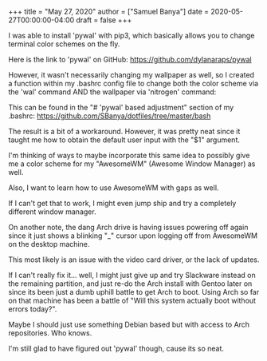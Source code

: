+++
title = "May 27, 2020"
author = ["Samuel Banya"]
date = 2020-05-27T00:00:00-04:00
draft = false
+++

I was able to install 'pywal' with pip3, which basically allows you
to change terminal color schemes on the fly.

Here is the link to 'pywal' on GitHub:
<https://github.com/dylanaraps/pywal>

However, it wasn't necessarily changing my wallpaper as well, so
I created a function within my .bashrc config file to change both
the color scheme via the 'wal' command AND the wallpaper via
'nitrogen' command:

This can be found in the "# 'pywal' based adjustment" section of my .bashrc:
<https://github.com/SBanya/dotfiles/tree/master/bash>

The result is a bit of a workaround. However, it was pretty neat since it
taught me how to obtain the default user input with the "$1" argument.

I'm thinking of ways to maybe incorporate this same idea to possibly
give me a color scheme for my "AwesomeWM" (Awesome Window Manager) as
well.

Also, I want to learn how to use AwesomeWM with gaps as well.

If I can't get that to work, I might even jump ship and try a completely
different window manager.

On another note, the dang Arch drive is having issues powering off again
since it just shows a blinking "_" cursor upon logging off from AwesomeWM
on the desktop machine.

This most likely is an issue with the video card driver, or the lack of
updates.

If I can't really fix it... well, I might just give up and try Slackware
instead on the remaining partition, and just re-do the Arch install with
Gentoo later on since its been just a dumb uphill battle to get Arch
to boot. Using Arch so far on that machine has been a battle of "Will
this system actually boot without errors today?".

Maybe I should just use something Debian based but with access to Arch
repositories. Who knows.

I'm still glad to have figured out 'pywal' though, cause its so neat.